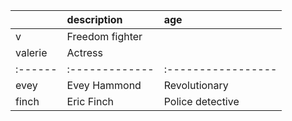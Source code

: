 |         | description     | age   |
|:--------|:----------------|:------|
| v       | Freedom fighter |       |
| valerie | Actress         |       ||       | name         | description      |   age |
|:------|:-------------|:-----------------|------:|
| evey  | Evey Hammond | Revolutionary    |    16 |
| finch | Eric Finch   | Police detective |    40 |